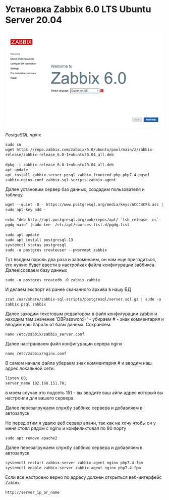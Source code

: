 # Установка Zabbix 6.0 LTS Ubuntu Server 20.04
![thb](https://github.com/vprimin/pub/blob/main/Manuals/images/thubnail.png)

*PostgeSQL nginx*
 
```
sudo su
wget https://repo.zabbix.com/zabbix/6.0/ubuntu/pool/main/z/zabbix-release/zabbix-release_6.0-1+ubuntu20.04_all.deb

dpkg -i zabbix-release_6.0-1+ubuntu20.04_all.deb
apt update
apt install zabbix-server-pgsql zabbix-frontend-php php7.4-pgsql zabbix-nginx-conf zabbix-sql-scripts zabbix-agent
```
Далее установим сервер баз данных, создадим пользователя и таблицу. 

```
wget --quiet -O - https://www.postgresql.org/media/keys/ACCC4CF8.asc | sudo apt-key add -

echo "deb http://apt.postgresql.org/pub/repos/apt/ `lsb_release -cs`-pgdg main" |sudo tee  /etc/apt/sources.list.d/pgdg.list

sudo apt update
sudo apt install postgresql-13
systemctl status postgresql
sudo -u postgres createuser --pwprompt zabbix
```
Тут вводим пароль два раза и запоминаем, он нам еще пригодиться, его нужно будет ввести в настройках файла конфигурации заббикса. Далее:создаем базу данных
```
sudo -u postgres createdb -O zabbix zabbix
```
И делаем экспорт из ранее скачанного архива в нашу БД
```
zcat /usr/share/zabbix-sql-scripts/postgresql/server.sql.gz | sudo -u zabbix psql zabbix
```
Далее заходим текстовым редактором в файл конфигурации zabbix и находим там значение 'DBPassword=' - убираем # - знак комментария и вводим наш пароль от базы данных. Сохраняем. 
```
nano /etc/zabbix/zabbix_server.conf 
```
Далее настраиваем файл конфигурации серера nginx 
```
nano /etc/zabbix/nginx.conf 
```
В самом начале файла убераем знак комментария # и вводим наш адрес локальной сети.

```
listen 80;
server_name 192.168.151.70; 
```
в моем случае это подсеть 151 - вы  вводите ваш айпи адрес который вы настроили для вашего сервера.

Далее перезагружаем службу заббикс сервера и добавляем в автозапуск 

Но перед этим я удалю веб сервер апачи, так как не хочу чтобы он у меня стоял рядом с nginx и конфиликтовал по 80 порту

```
sudo apt remove apache2
```
Далее перезагружаем службу заббикс сервера и добавляем в автозапуск 
```
systemctl restart zabbix-server zabbix-agent nginx php7.4-fpm
systemctl enable zabbix-server zabbix-agent nginx php7.4-fpm
```
Если все настроено верно по адресу  должен открыться  веб-интерфейс Zabbix: 
```
http://server_ip_or_name
```
